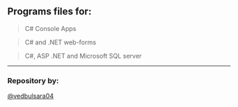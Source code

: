 ## Programs files for:
> C# Console Apps

> C# and .NET web-forms

> C#, ASP .NET and Microsoft SQL server

---

### Repository by:
[@vedbulsara04](https://github.com/vedbulsara04)
